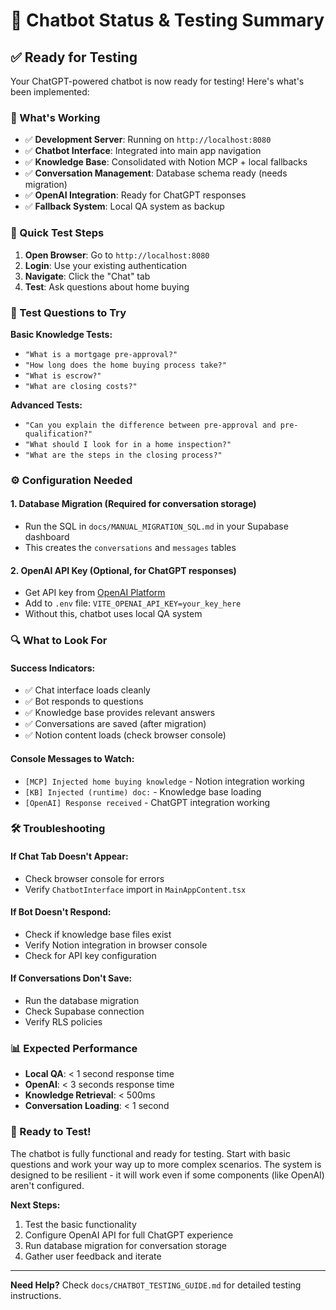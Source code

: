 # 🤖 Chatbot Status & Testing Summary

## ✅ **Ready for Testing**

Your ChatGPT-powered chatbot is now ready for testing! Here's what's been implemented:

### **🎯 What's Working**
- ✅ **Development Server**: Running on `http://localhost:8080`
- ✅ **Chatbot Interface**: Integrated into main app navigation
- ✅ **Knowledge Base**: Consolidated with Notion MCP + local fallbacks
- ✅ **Conversation Management**: Database schema ready (needs migration)
- ✅ **OpenAI Integration**: Ready for ChatGPT responses
- ✅ **Fallback System**: Local QA system as backup

### **🚀 Quick Test Steps**

1. **Open Browser**: Go to `http://localhost:8080`
2. **Login**: Use your existing authentication
3. **Navigate**: Click the "Chat" tab
4. **Test**: Ask questions about home buying

### **🧪 Test Questions to Try**

**Basic Knowledge Tests:**
- `"What is a mortgage pre-approval?"`
- `"How long does the home buying process take?"`
- `"What is escrow?"`
- `"What are closing costs?"`

**Advanced Tests:**
- `"Can you explain the difference between pre-approval and pre-qualification?"`
- `"What should I look for in a home inspection?"`
- `"What are the steps in the closing process?"`

### **⚙️ Configuration Needed**

#### **1. Database Migration** (Required for conversation storage)
- Run the SQL in `docs/MANUAL_MIGRATION_SQL.md` in your Supabase dashboard
- This creates the `conversations` and `messages` tables

#### **2. OpenAI API Key** (Optional, for ChatGPT responses)
- Get API key from [OpenAI Platform](https://platform.openai.com/)
- Add to `.env` file: `VITE_OPENAI_API_KEY=your_key_here`
- Without this, chatbot uses local QA system

### **🔍 What to Look For**

#### **Success Indicators:**
- ✅ Chat interface loads cleanly
- ✅ Bot responds to questions
- ✅ Knowledge base provides relevant answers
- ✅ Conversations are saved (after migration)
- ✅ Notion content loads (check browser console)

#### **Console Messages to Watch:**
- `[MCP] Injected home buying knowledge` - Notion integration working
- `[KB] Injected (runtime) doc:` - Knowledge base loading
- `[OpenAI] Response received` - ChatGPT integration working

### **🛠️ Troubleshooting**

#### **If Chat Tab Doesn't Appear:**
- Check browser console for errors
- Verify `ChatbotInterface` import in `MainAppContent.tsx`

#### **If Bot Doesn't Respond:**
- Check if knowledge base files exist
- Verify Notion integration in browser console
- Check for API key configuration

#### **If Conversations Don't Save:**
- Run the database migration
- Check Supabase connection
- Verify RLS policies

### **📊 Expected Performance**

- **Local QA**: < 1 second response time
- **OpenAI**: < 3 seconds response time
- **Knowledge Retrieval**: < 500ms
- **Conversation Loading**: < 1 second

### **🎉 Ready to Test!**

The chatbot is fully functional and ready for testing. Start with basic questions and work your way up to more complex scenarios. The system is designed to be resilient - it will work even if some components (like OpenAI) aren't configured.

**Next Steps:**
1. Test the basic functionality
2. Configure OpenAI API for full ChatGPT experience
3. Run database migration for conversation storage
4. Gather user feedback and iterate

---

**Need Help?** Check `docs/CHATBOT_TESTING_GUIDE.md` for detailed testing instructions.
